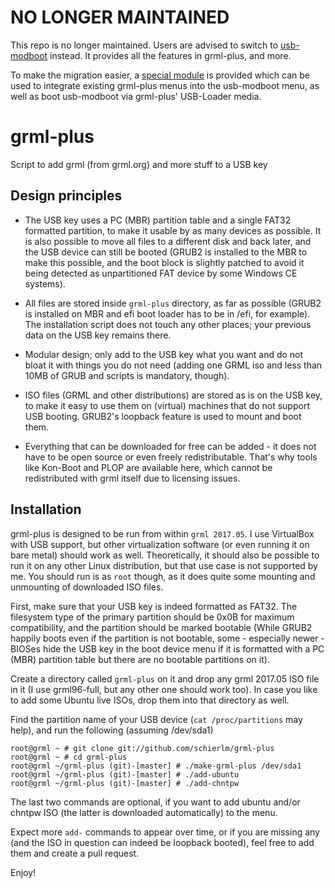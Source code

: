 # NO LONGER MAINTAINED

This repo is no longer maintained. Users are advised to switch to [usb-modboot](https://github.com/schierlm/usb-modboot/) instead.
It provides all the features in grml-plus, and more.

To make the migration easier, a
[special module](https://github.com/schierlm/usb-modboot/releases/download/v0.9/module.grml-plus-legacy.zip) is provided which can be used
to integrate existing grml-plus menus into the usb-modboot menu, as well as boot usb-modboot via grml-plus' USB-Loader media.

grml-plus
=========

Script to add grml (from grml.org) and more stuff to a USB key


Design principles
-----------------

- The USB key uses a PC (MBR) partition table and a single FAT32 formatted partition, 
  to make it usable by as many devices as possible. It is also possible to move all 
  files to a different disk and back later, and the USB device can still be booted (GRUB2
  is installed to the MBR to make this possible, and the boot block is slightly patched
  to avoid it being detected as unpartitioned FAT device by some Windows CE systems).
  
- All files are stored inside `grml-plus` directory, as far as possible 
  (GRUB2 is installed on MBR and efi boot loader has to be in /efi, for example). The installation
  script does not touch any other places; your previous data on the USB key remains there.

- Modular design; only add to the USB key what you want and do not bloat it with things you do
  not need (adding one GRML iso and less than 10MB of GRUB and scripts is mandatory, though).

- ISO files (GRML and other distributions) are stored as is on the USB key, to make it easy
  to use them on (virtual) machines that do not support USB booting. GRUB2's loopback feature is
  used to mount and boot them.

- Everything that can be downloaded for free can be added - it does not have to be open source or
  even freely redistributable. That's why tools like Kon-Boot and PLOP are available here, which
  cannot be redistributed with grml itself due to licensing issues.

Installation
------------

grml-plus is designed to be run from within `grml 2017.05`. I use VirtualBox with USB support, but
other virtualization software (or even running it on bare metal) should work as well. Theoretically,
it should also be possible to run it on any other Linux distribution, but that use case is not
supported by me. You should run is as `root` though, as it does quite some mounting and unmounting of
downloaded ISO files.

First, make sure that your USB key is indeed formatted as FAT32. The filesystem type of the primary
partition should be 0x0B for maximum compatibility, and the partition should be marked bootable
(While GRUB2 happily boots even if the partition is not bootable, some - especially newer - BIOSes
hide the USB key in the boot device menu if it is formatted with a PC (MBR) partition table but there
are no bootable partitions on it).

Create a directory called `grml-plus` on it and drop any grml 2017.05 ISO file in it (I use grml96-full,
but any other one should work too). In case you like to add some Ubuntu live ISOs, drop them into that
directory as well.

Find the partition name of your USB device (`cat /proc/partitions` may help), and run the following
(assuming /dev/sda1)

    root@grml ~ # git clone git://github.com/schierlm/grml-plus
    root@grml ~ # cd grml-plus
    root@grml ~/grml-plus (git)-[master] # ./make-grml-plus /dev/sda1
    root@grml ~/grml-plus (git)-[master] # ./add-ubuntu
    root@grml ~/grml-plus (git)-[master] # ./add-chntpw

The last two commands are optional, if you want to add ubuntu and/or chntpw ISO (the latter is downloaded
automatically) to the menu.

Expect more `add-` commands to appear over time, or if you are missing any (and the ISO in question can
indeed be loopback booted), feel free to add them and create a pull request.


Enjoy!

